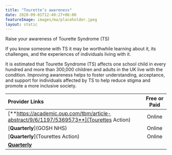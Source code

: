 ```yaml
---
title: "Tourette’s awareness"
date: 2020-09-01T12:49:27+06:00
featureImage: images/ma/placeholder.jpeg
layout: static
---
```


Raise your awareness of Tourette Syndrome (TS)

If you know someone with TS it may be worthwhile learning about it, its challenges, and the experiences of individuals living with it.

It is estimated that Tourette Syndrome (TS) affects one school child in every hundred and more than 300,000 children and adults in the UK live with the condition. Improving awareness helps to foster understanding, acceptance, and support for individuals affected by TS to help reduce stigma and promote a more inclusive society.

| Provider Links      | Free or Paid  |  
| :-----------          | :--------------:      |  
| [**https://academic.oup.com/tbm/article-abstract/9/6/1197/5369573**](Tourettes Action) | Online | 
| [**Quarterly**](GOSH NHS) | Online | 
| [**Quarterly**](Tourettes Action) | Online | 
| [**Quarterly**]() |  | 
  

<br/><br/>






